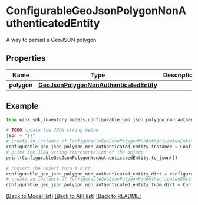# ConfigurableGeoJsonPolygonNonAuthenticatedEntity

A way to persist a GeoJSON polygon

## Properties

Name | Type | Description | Notes
------------ | ------------- | ------------- | -------------
**polygon** | [**GeoJsonPolygonNonAuthenticatedEntity**](GeoJsonPolygonNonAuthenticatedEntity.md) |  | 

## Example

```python
from wink_sdk_inventory.models.configurable_geo_json_polygon_non_authenticated_entity import ConfigurableGeoJsonPolygonNonAuthenticatedEntity

# TODO update the JSON string below
json = "{}"
# create an instance of ConfigurableGeoJsonPolygonNonAuthenticatedEntity from a JSON string
configurable_geo_json_polygon_non_authenticated_entity_instance = ConfigurableGeoJsonPolygonNonAuthenticatedEntity.from_json(json)
# print the JSON string representation of the object
print(ConfigurableGeoJsonPolygonNonAuthenticatedEntity.to_json())

# convert the object into a dict
configurable_geo_json_polygon_non_authenticated_entity_dict = configurable_geo_json_polygon_non_authenticated_entity_instance.to_dict()
# create an instance of ConfigurableGeoJsonPolygonNonAuthenticatedEntity from a dict
configurable_geo_json_polygon_non_authenticated_entity_from_dict = ConfigurableGeoJsonPolygonNonAuthenticatedEntity.from_dict(configurable_geo_json_polygon_non_authenticated_entity_dict)
```
[[Back to Model list]](../README.md#documentation-for-models) [[Back to API list]](../README.md#documentation-for-api-endpoints) [[Back to README]](../README.md)


